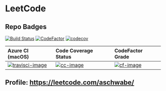 # LeetCode
## Repo Badges
[![Build Status]()]() [![CodeFactor]()]() [![codecov]()]()

| Azure CI (macOS)                               | Code Coverage Status     | CodeFactor Grade         |
|:-----------------------------------------------|:-------------------------|:-------------------------|
| [![travisci-image][]][travisci-site] | [![cc-image][]][cc-site] | [![cf-image][]][cf-site] |


[travisci-image]: https://travis-ci.com/AndySchwabe/leetcode.svg?branch=master
[travisci-site]: https://travis-ci.com/AndySchwabe/leetcode
[cc-site]: https://codecov.io/gh/AndySchwabe/leetcode
[cc-image]: https://codecov.io/gh/AndySchwabe/leetcode/branch/master/graph/badge.svg
[cf-site]: https://www.codefactor.io/repository/github/andyschwabe/leetcode
[cf-image]: https://www.codefactor.io/repository/github/andyschwabe/leetcode/badge

## Profile: https://leetcode.com/aschwabe/
